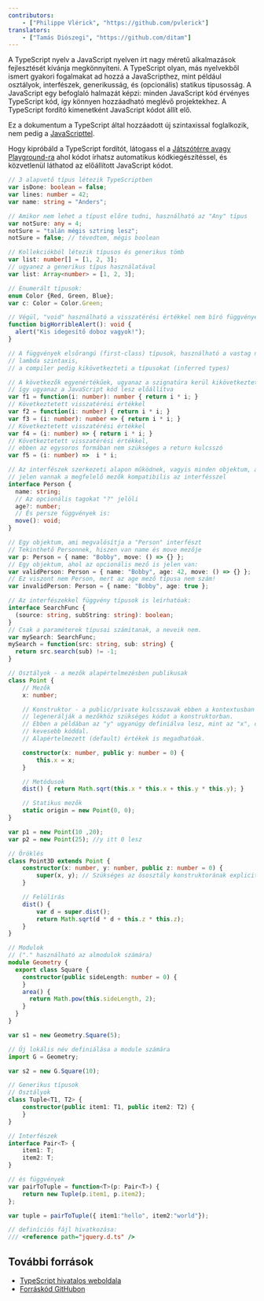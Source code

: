 ```yaml
---
contributors:
    - ["Philippe Vlérick", "https://github.com/pvlerick"]
translators:
    - ["Tamás Diószegi", "https://github.com/ditam"]
---
```


A TypeScript nyelv a JavaScript nyelven írt nagy méretű alkalmazások fejlesztését kívánja megkönnyíteni.
A TypeScript olyan, más nyelvekből ismert gyakori fogalmakat ad hozzá a JavaScripthez, mint például osztályok, interfészek, generikusság, és (opcionális) statikus típusosság.
A JavaScript egy befoglaló halmazát képzi: minden JavaScript kód érvényes TypeScript kód, így könnyen hozzáadható meglévő projektekhez. A TypeScript fordító kimenetként JavaScript kódot állít elő.

Ez a dokumentum a TypeScript által hozzáadott új szintaxissal foglalkozik, nem pedig a [JavaScripttel](../javascript/).

Hogy kipróbáld a TypeScript fordítót, látogass el a [Játszótérre avagy Playground-ra](https://www.typescriptlang.org/Playground) ahol kódot írhatsz automatikus kódkiegészítéssel, és közvetlenül láthatod az előállított JavaScript kódot.

```ts
// 3 alapvető típus létezik TypeScriptben
var isDone: boolean = false;
var lines: number = 42;
var name: string = "Anders";

// Amikor nem lehet a típust előre tudni, használható az "Any" típus
var notSure: any = 4;
notSure = "talán mégis sztring lesz";
notSure = false; // tévedtem, mégis boolean

// Kollekciókból létezik típusos és generikus tömb
var list: number[] = [1, 2, 3];
// ugyanez a generikus típus használatával
var list: Array<number> = [1, 2, 3];

// Enumerált típusok:
enum Color {Red, Green, Blue};
var c: Color = Color.Green;

// Végül, "void" használható a visszatérési értékkel nem bíró függvényeknél
function bigHorribleAlert(): void {
  alert("Kis idegesítő doboz vagyok!");
}

// A függvények elsőrangú (first-class) típusok, használható a vastag nyilas
// lambda szintaxis,
// a compiler pedig kikövetkezteti a típusokat (inferred types)

// A következők egyenértékűek, ugyanaz a szignatúra kerül kikövetkeztetésre, és
// így ugyanaz a JavaScript kód lesz előállítva
var f1 = function(i: number): number { return i * i; }
// Következtetett visszatérési értékkel
var f2 = function(i: number) { return i * i; }
var f3 = (i: number): number => { return i * i; }
// Következtetett visszatérési értékkel
var f4 = (i: number) => { return i * i; }
// Következtetett visszatérési értékkel,
// ebben az egysoros formában nem szükséges a return kulcsszó
var f5 = (i: number) =>  i * i;

// Az interfészek szerkezeti alapon működnek, vagyis minden objektum, ahol
// jelen vannak a megfelelő mezők kompatibilis az interfésszel
interface Person {
  name: string;
  // Az opcionális tagokat "?" jelöli
  age?: number;
  // És persze függvények is:
  move(): void;
}

// Egy objektum, ami megvalósítja a "Person" interfészt
// Tekinthető Personnek, hiszen van name és move mezője
var p: Person = { name: "Bobby", move: () => {} };
// Egy objektum, ahol az opcionális mező is jelen van:
var validPerson: Person = { name: "Bobby", age: 42, move: () => {} };
// Ez viszont nem Person, mert az age mező típusa nem szám!
var invalidPerson: Person = { name: "Bobby", age: true };

// Az interfészekkel függvény típusok is leírhatóak:
interface SearchFunc {
  (source: string, subString: string): boolean;
}
// Csak a paraméterek típusai számítanak, a neveik nem.
var mySearch: SearchFunc;
mySearch = function(src: string, sub: string) {
  return src.search(sub) != -1;
}

// Osztályok - a mezők alapértelmezésben publikusak
class Point {
    // Mezők
    x: number;

    // Konstruktor - a public/private kulcsszavak ebben a kontextusban
    // legenerálják a mezőkhöz szükséges kódot a konstruktorban.
    // Ebben a példában az "y" ugyanúgy definiálva lesz, mint az "x", csak
    // kevesebb kóddal.
    // Alapértelmezett (default) értékek is megadhatóak.

    constructor(x: number, public y: number = 0) {
        this.x = x;
    }

    // Metódusok
    dist() { return Math.sqrt(this.x * this.x + this.y * this.y); }

    // Statikus mezők
    static origin = new Point(0, 0);
}

var p1 = new Point(10 ,20);
var p2 = new Point(25); //y itt 0 lesz

// Öröklés
class Point3D extends Point {
    constructor(x: number, y: number, public z: number = 0) {
        super(x, y); // Szükséges az ősosztály konstruktorának explicit hívása
    }

    // Felülírás
    dist() {
        var d = super.dist();
        return Math.sqrt(d * d + this.z * this.z);
    }
}

// Modulok
// ("." használható az almodulok számára)
module Geometry {
  export class Square {
    constructor(public sideLength: number = 0) {
    }
    area() {
      return Math.pow(this.sideLength, 2);
    }
  }
}

var s1 = new Geometry.Square(5);

// Új lokális név definiálása a module számára
import G = Geometry;

var s2 = new G.Square(10);

// Generikus típusok
// Osztályok
class Tuple<T1, T2> {
    constructor(public item1: T1, public item2: T2) {
    }
}

// Interfészek
interface Pair<T> {
    item1: T;
    item2: T;
}

// és függvények
var pairToTuple = function<T>(p: Pair<T>) {
    return new Tuple(p.item1, p.item2);
};

var tuple = pairToTuple({ item1:"hello", item2:"world"});

// definíciós fájl hivatkozása:
/// <reference path="jquery.d.ts" />
```

## További források

* [TypeScript hivatalos weboldala](https://www.typescriptlang.org/)
* [Forráskód GitHubon](https://github.com/microsoft/TypeScript)
